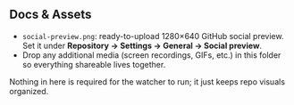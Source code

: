 ## Docs & Assets

- `social-preview.png`: ready-to-upload 1280×640 GitHub social preview. Set it under **Repository → Settings → General → Social preview**.
- Drop any additional media (screen recordings, GIFs, etc.) in this folder so everything shareable lives together.

Nothing in here is required for the watcher to run; it just keeps repo visuals organized.
